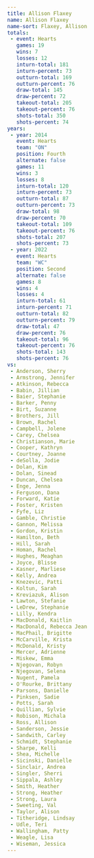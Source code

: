 ```yaml
---
title: Allison Flaxey
name: Allison Flaxey
name-sort: Flaxey, Allison
totals:
 - event: Hearts
   games: 19
   wins: 7
   losses: 12
   inturn-total: 181
   inturn-percent: 73
   outturn-total: 169
   outturn-percent: 76
   draw-total: 145
   draw-percent: 72
   takeout-total: 205
   takeout-percent: 76
   shots-total: 350
   shots-percent: 74
years:
 - year: 2014
   event: Hearts
   team: "ON"
   position: Fourth
   alternate: false
   games: 11
   wins: 3
   losses: 8
   inturn-total: 120
   inturn-percent: 73
   outturn-total: 87
   outturn-percent: 73
   draw-total: 98
   draw-percent: 70
   takeout-total: 109
   takeout-percent: 76
   shots-total: 207
   shots-percent: 73
 - year: 2022
   event: Hearts
   team: "WC"
   position: Second
   alternate: false
   games: 8
   wins: 4
   losses: 4
   inturn-total: 61
   inturn-percent: 71
   outturn-total: 82
   outturn-percent: 79
   draw-total: 47
   draw-percent: 76
   takeout-total: 96
   takeout-percent: 76
   shots-total: 143
   shots-percent: 76
vs:
 - Anderson, Sherry
 - Armstrong, Jennifer
 - Atkinson, Rebecca
 - Babin, Jillian
 - Baier, Stephanie
 - Barker, Penny
 - Birt, Suzanne
 - Brothers, Jill
 - Brown, Rachel
 - Campbell, Jolene
 - Carey, Chelsea
 - Christianson, Marie
 - Cooper, Kathryn
 - Courtney, Joanne
 - deSolla, Jodie
 - Dolan, Kim
 - Dolan, Sinead
 - Duncan, Chelsea
 - Enge, Jenna
 - Ferguson, Dana
 - Forward, Katie
 - Foster, Kristen
 - Fyfe, Liz
 - Gamble, Christie
 - Gannon, Melissa
 - Gordon, Kristin
 - Hamilton, Beth
 - Hill, Sarah
 - Homan, Rachel
 - Hughes, Meaghan
 - Joyce, Blisse
 - Kasner, Marliese
 - Kelly, Andrea
 - Knezevic, Patti
 - Koltun, Sarah
 - Kreviazuk, Alison
 - Lawton, Stefanie
 - LeDrew, Stephanie
 - Lilly, Kendra
 - MacDonald, Kaitlin
 - MacDonald, Rebecca Jean
 - MacPhail, Brigitte
 - McCarville, Krista
 - McDonald, Kristy
 - Mercer, Adrienne
 - Miskew, Emma
 - Njegovan, Robyn
 - Njegovan, Selena
 - Nugent, Pamela
 - O'Rourke, Brittany
 - Parsons, Danielle
 - Pinksen, Sadie
 - Potts, Sarah
 - Quillian, Sylvie
 - Robison, Michala
 - Ross, Allison
 - Sanderson, Jessie
 - Sandwith, Carley
 - Schmidt, Stephanie
 - Sharpe, Kelli
 - Shea, Michelle
 - Sicinski, Danielle
 - Sinclair, Andrea
 - Singler, Sherri
 - Sippala, Ashley
 - Smith, Heather
 - Strong, Heather
 - Strong, Laura
 - Sweeting, Val
 - Taylor, Alison
 - Titheridge, Lindsay
 - Udle, Teri
 - Wallingham, Patty
 - Weagle, Lisa
 - Wiseman, Jessica
---
```

